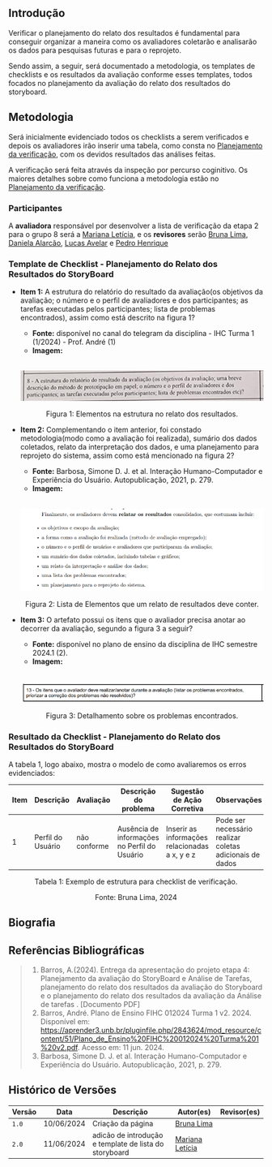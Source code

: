 ## Introdução
Verificar o planejamento do relato dos resultados é fundamental para conseguir organizar a maneira como os avaliadores coletarão e analisarão os dados para pesquisas futuras e para o reprojeto. 

Sendo assim, a seguir, será documentado a metodologia, os templates de checklists e os resultados da avaliação conforme esses templates, todos focados no planejamento da avaliação do relato dos resultados do storyboard.

## Metodologia
Será inicialmente evidenciado todos os checklists a serem verificados e depois os avaliadores irão inserir uma tabela, como consta no [Planejamento da verificação](../../../planejamento_verificacao.md), com os devidos resultados das análises feitas. 

A verificação será feita através da inspeção por percurso coginitivo. Os maiores detalhes sobre como funciona a metodologia estão no [Planejamento da verificação](../../../planejamento_verificacao.md).

### Participantes
A **avaliadora** responsável por desenvolver a lista de verificação da etapa 2 para o grupo 8 será a [Mariana Letícia](https://github.com/Marianannn), e os **revisores** serão [Bruna Lima](https://github.com/libruna), [Daniela Alarcão](https://github.com/danialarcao), [Lucas Avelar](https://github.com/LucasAvelar2711) e  [Pedro Henrique](https://github.com/PedroHhenriq)

### Template de Checklist - Planejamento do Relato dos Resultados do StoryBoard

- **Item 1:** A estrutura do relatório do resultado da avaliação(os objetivos da avaliação;  o número e o perfil de avaliadores e dos participantes; as tarefas executadas pelos participantes; lista de problemas encontrados), assim como está descrito na figura 1?
    - **Fonte:**  disponível no canal do telegram da disciplina - IHC Turma 1 (1/2024) - Prof. André (1)
    - **Imagem:**
    <br>

    <center>

    ![](img/storyboard_img_1.png)

    </center>

    <p style="text-align: center">Figura 1: Elementos na estrutura no relato dos resultados.</p>

- **Item 2:** Complementando o item anterior, foi constado metodologia(modo como a avaliação foi realizada), sumário dos dados coletados, relato da interpretação dos dados, e uma planejamento para reprojeto do sistema, assim como está mencionado na figura 2?
    - **Fonte:**  Barbosa, Simone D. J. et al. Interação Humano-Computador e Experiência do Usuário. Autopublicação, 2021, p. 279.
    - **Imagem:**
    <br>

    <center>

    ![](img/storyboard_img_2.png)

    </center>

    <p style="text-align: center"> Figura 2: Lista de Elementos que um relato de resultados deve conter.</p>

- **Item 3:** O artefato possui os itens que o avaliador precisa anotar ao decorrer da avaliação, segundo a figura 3 a seguir?
    - **Fonte:**  disponível no plano de ensino da disciplina de IHC semestre 2024.1 (2).
    - **Imagem:**
    <br>

    <center>

    ![](img/storyboard_img_3.png)

    </center>

    <p style="text-align: center">Figura 3: Detalhamento sobre os problemas encontrados.</p>

### Resultado da Checklist - Planejamento do Relato dos Resultados do StoryBoard

A tabela 1, logo abaixo, mostra o modelo de como avaliaremos os erros evidenciados:

<center> 

| Item | Descrição      | Avaliação      | Descrição do problema | Sugestão de Ação Corretiva | Observações |
| ---- | -------------- | -------------- | --------------------- | -------------------------- | ----------- |
|  1   | Perfil do Usuário | não conforme | Ausência de informações no Perfil do Usuário |Inserir as informações relacionadas a x, y e z | Pode ser necessário realizar coletas adicionais de dados |

</center>

<p style="text-align: center">Tabela 1: Exemplo de estrutura para checklist de verificação.</p>
<p style="text-align: center">Fonte: Bruna Lima, 2024</p>

## Biografia


## Referências Bibliográficas
> 1. Barros, A.(2024). Entrega da apresentação do projeto etapa 4: Planejamento da avaliação do StoryBoard e Análise de Tarefas, planejamento do relato dos resultados da avaliação do Storyboard e o planejamento do relato dos resultados da avaliação da Análise de tarefas . [Documento PDF]
> 2. Barros, André. Plano de Ensino FIHC 012024 Turma 1 v2. 2024. Disponível em: https://aprender3.unb.br/pluginfile.php/2843624/mod_resource/content/51/Plano_de_Ensino%20FIHC%20012024%20Turma%201%20v2.pdf. Acesso em: 11 jun. 2024.
> 3. Barbosa, Simone D. J. et al. Interação Humano-Computador e Experiência do Usuário. Autopublicação, 2021, p. 279.

## Histórico de Versões

| Versão |    Data    | Descrição                                 | Autor(es)                                       | Revisor(es)                                    |
| ------ | :--------: | ----------------------------------------- | ----------------------------------------------- | ---------------------------------------------- |
| `1.0`   | 10/06/2024 | Criação da página                         | [Bruna Lima](https://github.com/libruna) |   |
| `2.0`   | 11/06/2024 | adicão de introdução e template de lista do storyboard                          | [Mariana Letícia](https://github.com/Marianannn) |   |